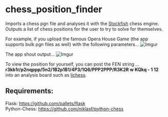 # chess_position_finder

Imports a chess pgn file and analyses it with the [Stockfish](https://stockfishchess.org/) chess engine. Outputs a list of chess positions for the user to try to solve for themselves. 

For example, if you upload the famous Opera House Game (the app supports bulk pgn files as well) with the following parameters...
![Imgur](https://i.imgur.com/3e6dNGl.png)




The app shout output...
![Imgur](https://i.imgur.com/Zd10K9V.png)

To view the position for yourself, you can post the FEN string ... <br><b>r3kb1r/p2nqppp/5n2/1B2p1B1/4P3/1Q6/PPP2PPP/R3K2R w KQkq - 1 12</b><br>into an analysis board such as [lichess](https://lichess.org/analysis/standard/_____r3kb1r/p2nqppp/5n2/1B2p1B1/4P3/1Q6/PPP2PPP/R3K2R_w_KQkq_-_1_12#22).

## Requirements:
Flask: https://github.com/pallets/flask <br>
Python-Chess: https://github.com/niklasf/python-chess

